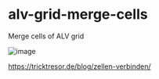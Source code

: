 # alv-grid-merge-cells
Merge cells of ALV grid

![image](https://user-images.githubusercontent.com/75187288/200548786-93f80de8-5654-4b4d-b8cf-5b473ac686ef.png)

https://tricktresor.de/blog/zellen-verbinden/
